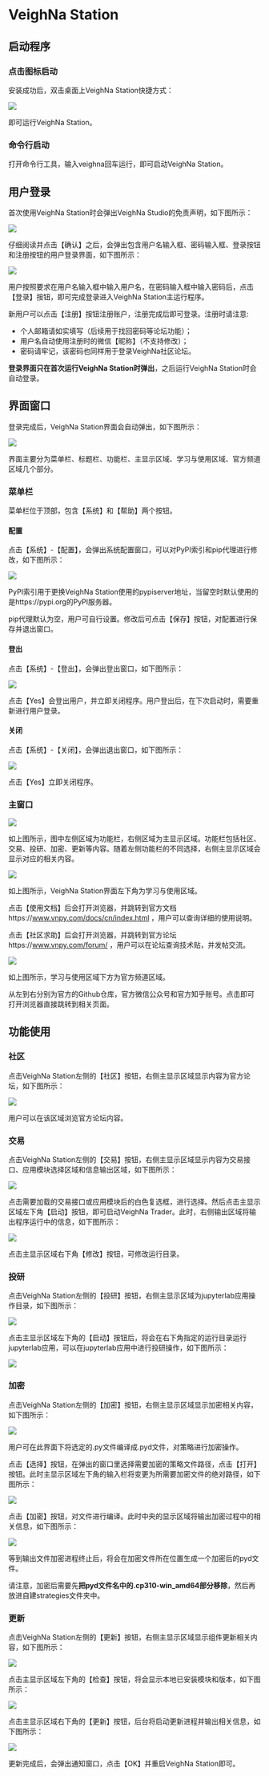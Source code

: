 # VeighNa Station

## 启动程序

### 点击图标启动

安装成功后，双击桌面上VeighNa Station快捷方式：

![](https://vnpy-doc.oss-cn-shanghai.aliyuncs.com/veighna_station/1.png)

即可运行VeighNa Station。

### 命令行启动

打开命令行工具，输入veighna回车运行，即可启动VeighNa Station。

## 用户登录

首次使用VeighNa Station时会弹出VeighNa Studio的免责声明，如下图所示：

![](https://vnpy-doc.oss-cn-shanghai.aliyuncs.com/veighna_station/2.png)

仔细阅读并点击【确认】之后，会弹出包含用户名输入框、密码输入框、登录按钮和注册按钮的用户登录界面，如下图所示：

![](https://vnpy-doc.oss-cn-shanghai.aliyuncs.com/veighna_station/3.png)

用户按照要求在用户名输入框中输入用户名，在密码输入框中输入密码后，点击【登录】按钮，即可完成登录进入VeighNa Station主运行程序。

新用户可以点击【注册】按钮注册账户，注册完成后即可登录。注册时请注意:

- 个人邮箱请如实填写（后续用于找回密码等论坛功能）；
- 用户名自动使用注册时的微信【昵称】（不支持修改）；
- 密码请牢记，该密码也同样用于登录VeighNa社区论坛。

**登录界面只在首次运行VeighNa Station时弹出**，之后运行VeighNa Station时会自动登录。

## 界面窗口

登录完成后，VeighNa Station界面会自动弹出，如下图所示：

![](https://vnpy-doc.oss-cn-shanghai.aliyuncs.com/veighna_station/4.png)

界面主要分为菜单栏、标题栏、功能栏、主显示区域、学习与使用区域、官方频道区域几个部分。

### 菜单栏

菜单栏位于顶部，包含【系统】和【帮助】两个按钮。

#### 配置

点击【系统】-【配置】，会弹出系统配置窗口，可以对PyPI索引和pip代理进行修改，如下图所示：

![](https://vnpy-doc.oss-cn-shanghai.aliyuncs.com/veighna_station/5.png)

PyPI索引用于更换VeighNa Station使用的pypiserver地址，当留空时默认使用的是https://pypi.org的PyPI服务器。

pip代理默认为空，用户可自行设置。修改后可点击【保存】按钮，对配置进行保存并退出窗口。

#### 登出

点击【系统】-【登出】，会弹出登出窗口，如下图所示：

![](https://vnpy-doc.oss-cn-shanghai.aliyuncs.com/veighna_station/6.png)

点击【Yes】会登出用户，并立即关闭程序。用户登出后，在下次启动时，需要重新进行用户登录。

#### 关闭

点击【系统】-【关闭】，会弹出退出窗口，如下图所示：

![](https://vnpy-doc.oss-cn-shanghai.aliyuncs.com/veighna_station/7.png)

点击【Yes】立即关闭程序。


### 主窗口

![](https://vnpy-doc.oss-cn-shanghai.aliyuncs.com/veighna_station/9.png)

如上图所示，图中左侧区域为功能栏，右侧区域为主显示区域。功能栏包括社区、交易、投研、加密、更新等内容。随着左侧功能栏的不同选择，右侧主显示区域会显示对应的相关内容。

![](https://vnpy-doc.oss-cn-shanghai.aliyuncs.com/veighna_station/10.png)

如上图所示，VeighNa Station界面左下角为学习与使用区域。

点击【使用文档】后会打开浏览器，并跳转到官方文档https://www.vnpy.com/docs/cn/index.html ，用户可以查询详细的使用说明。

点击【社区求助】后会打开浏览器，并跳转到官方论坛https://www.vnpy.com/forum/ ，用户可以在论坛查询技术贴，并发帖交流。

![](https://vnpy-doc.oss-cn-shanghai.aliyuncs.com/veighna_station/11.png)

如上图所示，学习与使用区域下方为官方频道区域。

从左到右分别为官方的Github仓库，官方微信公众号和官方知乎账号。点击即可打开浏览器直接跳转到相关页面。


## 功能使用

### 社区

点击VeighNa Station左侧的【社区】按钮，右侧主显示区域显示内容为官方论坛，如下图所示：

![](https://vnpy-doc.oss-cn-shanghai.aliyuncs.com/veighna_station/3.png)

用户可以在该区域浏览官方论坛内容。

### 交易

点击VeighNa Station左侧的【交易】按钮，右侧主显示区域显示内容为交易接口、应用模块选择区域和信息输出区域，如下图所示：

![](https://vnpy-doc.oss-cn-shanghai.aliyuncs.com/veighna_station/12.png)

点击需要加载的交易接口或应用模块后的白色复选框，进行选择。然后点击主显示区域左下角【启动】按钮，即可启动VeighNa Trader。此时，右侧输出区域将输出程序运行中的信息，如下图所示：

![](https://vnpy-doc.oss-cn-shanghai.aliyuncs.com/veighna_station/13.png)

点击主显示区域右下角【修改】按钮，可修改运行目录。

### 投研

点击VeighNa Station左侧的【投研】按钮，右侧主显示区域为jupyterlab应用操作目录，如下图所示：

![](https://vnpy-doc.oss-cn-shanghai.aliyuncs.com/veighna_station/14.png)

点击主显示区域左下角的【启动】按钮后，将会在右下角指定的运行目录运行jupyterlab应用，可以在jupyterlab应用中进行投研操作，如下图所示：

![](https://vnpy-doc.oss-cn-shanghai.aliyuncs.com/veighna_station/15.png)

### 加密

点击VeighNa Station左侧的【加密】按钮，右侧主显示区域显示加密相关内容，如下图所示：

![](https://vnpy-doc.oss-cn-shanghai.aliyuncs.com/veighna_station/16.png)

用户可在此界面下将选定的.py文件编译成.pyd文件，对策略进行加密操作。

点击【选择】按钮，在弹出的窗口里选择需要加密的策略文件路径，点击【打开】按钮。此时主显示区域左下角的输入栏将变更为所需要加密文件的绝对路径，如下图所示：

![](https://vnpy-doc.oss-cn-shanghai.aliyuncs.com/veighna_station/17.png)

点击【加密】按钮，对文件进行编译。此时中央的显示区域将输出加密过程中的相关信息，如下图所示：

![](https://vnpy-doc.oss-cn-shanghai.aliyuncs.com/veighna_station/18.png)

等到输出文件加密进程终止后，将会在加密文件所在位置生成一个加密后的pyd文件。

请注意，加密后需要先**把pyd文件名中的.cp310-win_amd64部分移除**，然后再放进自建strategies文件夹中。

### 更新

点击VeighNa Station左侧的【更新】按钮，右侧主显示区域显示组件更新相关内容，如下图所示：

![](https://vnpy-doc.oss-cn-shanghai.aliyuncs.com/veighna_station/19.png)

点击主显示区域左下角的【检查】按钮，将会显示本地已安装模块和版本，如下图所示：

![](https://vnpy-doc.oss-cn-shanghai.aliyuncs.com/veighna_station/20.png)

点击主显示区域右下角的【更新】按钮，后台将启动更新进程并输出相关信息，如下图所示：

![](https://vnpy-doc.oss-cn-shanghai.aliyuncs.com/veighna_station/21.png)

更新完成后，会弹出通知窗口，点击【OK】并重启VeighNa Station即可。
